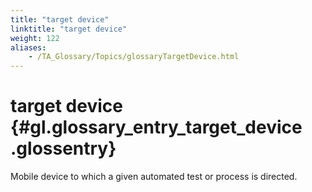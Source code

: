 ```yaml
--- 
title: "target device"
linktitle: "target device"
weight: 122
aliases: 
    - /TA_Glossary/Topics/glossaryTargetDevice.html
---
```

# target device {#gl.glossary_entry_target_device .glossentry}

Mobile device to which a given automated test or process is directed.

